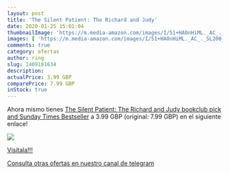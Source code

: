 ```yaml
---
layout: post
title: 'The Silent Patient: The Richard and Judy'
date: 2020-01-25 15:01:04
thumbnailImage: 'https://m.media-amazon.com/images/I/51+HA0nHiML._AC_._SL200_.jpg'
images: [ 'https://m.media-amazon.com/images/I/51+HA0nHiML._AC_._SL200_.jpg' ]
comments: true
category: ofertas
author: ring
slug: 1409181634
description:
actualPrice: 3.99 GBP
comparePrice: 7.99 GBP
inStock: true
---
```


Ahora mismo tienes [The Silent Patient: The Richard and Judy bookclub pick and Sunday Times Bestseller](https://www.amazon.com/dp/1409181634/?tag=redken08-20) a 3.99 GBP (original: 7.99 GBP) en el siguiente enlace!

[![](https://m.media-amazon.com/images/I/51+HA0nHiML._AC_._SL200_.jpg)](https://www.amazon.com/dp/1409181634/?tag=redken08-20)

[Visítala!!!](https://www.amazon.com/dp/1409181634/?tag=redken08-20)

[Consulta otras ofertas en nuestro canal de telegram](https://t.me/s/ofertas25)
